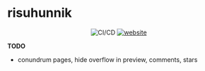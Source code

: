 # risuhunnik

<div align="center">
  <img alt="CI/CD" src="https://github.com/mart-mihkel/risuhunnik/actions/workflows/main.yml/badge.svg" />
  <a href="https://lest.risuhunnik.xyz" target="_blank">
    <img alt="website" src="https://img.shields.io/badge/website-up-blue?logo=htmx" />
  </a>
</div>

**TODO**
- conundrum pages, hide overflow in preview, comments, stars
